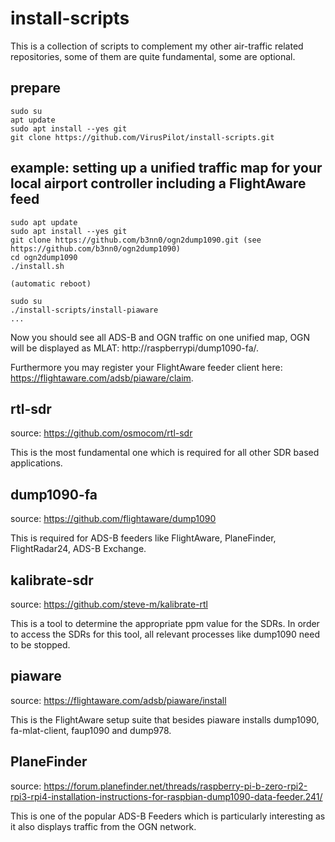 # install-scripts

This is a collection of scripts to complement my other air-traffic related repositories, some of them are quite fundamental, some are optional.

## prepare
```
sudo su
apt update
sudo apt install --yes git
git clone https://github.com/VirusPilot/install-scripts.git
```
## example: setting up a unified traffic map for your local airport controller including a FlightAware feed
```
sudo apt update
sudo apt install --yes git
git clone https://github.com/b3nn0/ogn2dump1090.git (see https://github.com/b3nn0/ogn2dump1090)
cd ogn2dump1090
./install.sh

(automatic reboot)

sudo su
./install-scripts/install-piaware
...
```
Now you should see all ADS-B and OGN traffic on one unified map, OGN will be displayed as MLAT: http://raspberrypi/dump1090-fa/.

Furthermore you may register your FlightAware feeder client here: https://flightaware.com/adsb/piaware/claim.

## rtl-sdr
source: https://github.com/osmocom/rtl-sdr

This is the most fundamental one which is required for all other SDR based applications.

## dump1090-fa
source: https://github.com/flightaware/dump1090

This is required for ADS-B feeders like FlightAware, PlaneFinder, FlightRadar24, ADS-B Exchange.

## kalibrate-sdr
source: https://github.com/steve-m/kalibrate-rtl

This is a tool to determine the appropriate ppm value for the SDRs. In order to access the SDRs for this tool, all relevant processes like dump1090 need to be stopped.

## piaware
source: https://flightaware.com/adsb/piaware/install

This is the FlightAware setup suite that besides piaware installs dump1090, fa-mlat-client, faup1090 and dump978.

## PlaneFinder
source: https://forum.planefinder.net/threads/raspberry-pi-b-zero-rpi2-rpi3-rpi4-installation-instructions-for-raspbian-dump1090-data-feeder.241/

This is one of the popular ADS-B Feeders which is particularly interesting as it also displays traffic from the OGN network.
